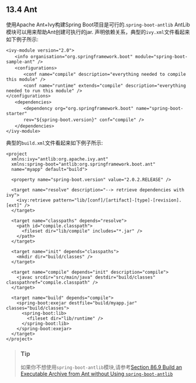 ## 13.4 Ant
使用Apache Ant+Ivy构建Spring Boot项目是可行的.`spring-boot-antlib` AntLib模块可以用来帮助Ant创建可执行的jar.
声明依赖关系，典型的`ivy.xml`文件看起来如下例子所示:
```
<ivy-module version="2.0">
　　<info organisation="org.springframework.boot" module="spring-boot-sample-ant" />
　　<configurations>
　　　　<conf name="compile" description="everything needed to compile this module" />
　　　　<conf name="runtime" extends="compile" description="everything needed to run this module" />
</configurations>
　　<dependencies>
　　　　<dependency org="org.springframework.boot" name="spring-boot-starter"
　　　　rev="${spring-boot.version}" conf="compile" />
　　</dependencies>
</ivy-module>
```
典型的`build.xml`文件看起来如下例子所示:
```
<project
  xmlns:ivy="antlib:org.apache.ivy.ant"
  xmlns:spring-boot="antlib:org.springframework.boot.ant"
  name="myapp" default="build">

  <property name="spring-boot.version" value="2.0.2.RELEASE" />

  <target name="resolve" description="--> retrieve dependencies with ivy">
    <ivy:retrieve pattern="lib/[conf]/[artifact]-[type]-[revision].[ext]" />
  </target>

  <target name="classpaths" depends="resolve">
    <path id="compile.classpath">
      <fileset dir="lib/compile" includes="*.jar" />
    </path>
  </target>

  <target name="init" depends="classpaths">
    <mkdir dir="build/classes" />
  </target>

  <target name="compile" depends="init" description="compile">
    <javac srcdir="src/main/java" destdir="build/classes" classpathref="compile.classpath" />
  </target>

  <target name="build" depends="compile">
    <spring-boot:exejar destfile="build/myapp.jar" classes="build/classes">
      <spring-boot:lib>
        <fileset dir="lib/runtime" />
      </spring-boot:lib>
    </spring-boot:exejar>
  </target>
</project>
```
>### Tip
>如果你不想使用`spring-boot-antlib`模块,请参考[Section 86.9 Build an Executable Archive from Ant without Using `spring-boot-antlib`](../IX.How-to%20guides/86.Build/86.9.Build%20an%20Executable%20Archive%20from%20Ant%20without%20Using%20spring-boot-antlib.md)